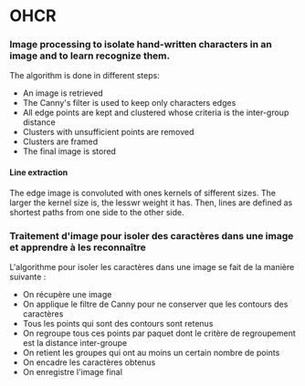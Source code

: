 # OHCR
### Image processing to isolate hand-written characters in an image and to learn recognize them.
The algorithm is done in different steps:
- An image is retrieved
- The Canny's filter is used to keep only characters edges
- All edge points are kept and clustered whose criteria is the inter-group distance
- Clusters with unsufficient points are removed
- Clusters are framed
- The final image is stored

#### Line extraction
The edge image is convoluted with ones kernels of sifferent sizes. The larger the kernel size is, the lesswr weight it has. Then, lines are defined as shortest paths from one side to the other side.


### Traitement d'image pour isoler des caractères dans une image et apprendre à les reconnaître

L'algorithme pour isoler les caractères dans une image se fait de la manière suivante :  
- On récupère une image
- On applique le filtre de Canny pour ne conserver que les contours des caractères
- Tous les points qui sont des contours sont retenus
- On regroupe tous ces points par paquet dont le critère de regroupement est la distance inter-groupe
- On retient les groupes qui ont au moins un certain nombre de points
- On encadre les caractères obtenus
- On enregistre l'image final

